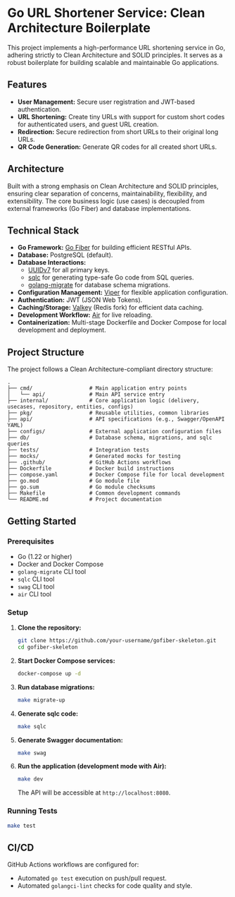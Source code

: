 # Go URL Shortener Service: Clean Architecture Boilerplate

This project implements a high-performance URL shortening service in Go, adhering strictly to Clean Architecture and SOLID principles. It serves as a robust boilerplate for building scalable and maintainable Go applications.

## Features

*   **User Management:** Secure user registration and JWT-based authentication.
*   **URL Shortening:** Create tiny URLs with support for custom short codes for authenticated users, and guest URL creation.
*   **Redirection:** Secure redirection from short URLs to their original long URLs.
*   **QR Code Generation:** Generate QR codes for all created short URLs.

## Architecture

Built with a strong emphasis on Clean Architecture and SOLID principles, ensuring clear separation of concerns, maintainability, flexibility, and extensibility. The core business logic (use cases) is decoupled from external frameworks (Go Fiber) and database implementations.

## Technical Stack

*   **Go Framework:** [Go Fiber](https://gofiber.io/) for building efficient RESTful APIs.
*   **Database:** PostgreSQL (default).
*   **Database Interactions:**
    *   [UUIDv7](https://github.com/gofrs/uuid) for all primary keys.
    *   [sqlc](https://sqlc.dev/) for generating type-safe Go code from SQL queries.
    *   [golang-migrate](https://github.com/golang-migrate/migrate) for database schema migrations.
*   **Configuration Management:** [Viper](https://github.com/spf13/viper) for flexible application configuration.
*   **Authentication:** JWT (JSON Web Tokens).
*   **Caching/Storage:** [Valkey](https://valkey.io/) (Redis fork) for efficient data caching.
*   **Development Workflow:** [Air](https://github.com/cosmtrek/air) for live reloading.
*   **Containerization:** Multi-stage Dockerfile and Docker Compose for local development and deployment.

## Project Structure

The project follows a Clean Architecture-compliant directory structure:

```
.
├── cmd/                  # Main application entry points
│   └── api/              # Main API service entry
├── internal/             # Core application logic (delivery, usecases, repository, entities, configs)
├── pkg/                  # Reusable utilities, common libraries
├── api/                  # API specifications (e.g., Swagger/OpenAPI YAML)
├── configs/              # External application configuration files
├── db/                   # Database schema, migrations, and sqlc queries
├── tests/                # Integration tests
├── mocks/                # Generated mocks for testing
├── .github/              # GitHub Actions workflows
├── Dockerfile            # Docker build instructions
├── compose.yaml          # Docker Compose file for local development
├── go.mod                # Go module file
├── go.sum                # Go module checksums
├── Makefile              # Common development commands
└── README.md             # Project documentation
```

## Getting Started

### Prerequisites

*   Go (1.22 or higher)
*   Docker and Docker Compose
*   `golang-migrate` CLI tool
*   `sqlc` CLI tool
*   `swag` CLI tool
*   `air` CLI tool

### Setup

1.  **Clone the repository:**

    ```bash
    git clone https://github.com/your-username/gofiber-skeleton.git
    cd gofiber-skeleton
    ```

2.  **Start Docker Compose services:**

    ```bash
    docker-compose up -d
    ```

3.  **Run database migrations:**

    ```bash
    make migrate-up
    ```

4.  **Generate sqlc code:**

    ```bash
    make sqlc
    ```

5.  **Generate Swagger documentation:**

    ```bash
    make swag
    ```

6.  **Run the application (development mode with Air):**

    ```bash
    make dev
    ```

    The API will be accessible at `http://localhost:8080`.

### Running Tests

```bash
make test
```

## CI/CD

GitHub Actions workflows are configured for:

*   Automated `go test` execution on push/pull request.
*   Automated `golangci-lint` checks for code quality and style.
